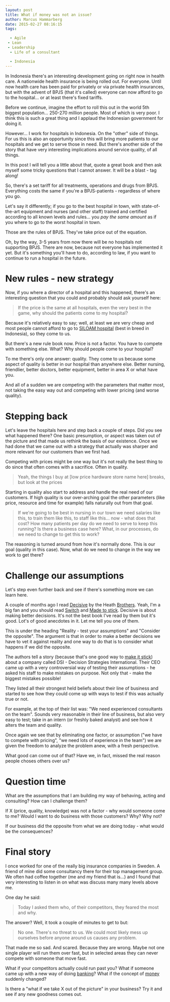 ```yaml
---
layout: post
title: What if money was not an issue?
author: Marcus Hammarberg
date: 2015-02-27 08:16:15
tags:

  - Agile
 - Lean
 - Leadership
  - Life of a consultant

  - Indonesia
---
```


In Indonesia there's an interesting development going on right now in health care. A nationwide health insurance is being rolled out. For everyone. Until now health care has been paid for privately or via private health insurances, but with the advent of BPJS (that it's called) everyone can now afford to go to the hospital... or at least there's fixed tariffs.

Before we continue, imagine the effort to roll this out in the world 5th biggest population... 250-270 million people. Most of which is very poor. I think this is such a great thing and I applaud the Indonesian government for doing it.

However... I work for hospitals in Indonesia. On the "other" side of things. For us this is also an opportunity since this will bring more patients to our hospitals and we get to serve those in need. But there's another side of the story that have very interesting implications around service quality, of all things.

In this post I will tell you a little about that, quote a great book and then ask myself some tricky questions that I cannot answer. It will be a blast - tag along!
<!-- excerpt-end -->
So, there's a set tariff for all treatments, operations and drugs from BPJS. Everything costs the same if you're a BPJS-patients - regardless of where you go.

Let's say it differently; if you go to the best hospital in town, with state-of-the-art equipment and nurses (and other staff) trained and certified according to all known levels and rules... you _pay the same amount_ as if you where to go to the worst hospital in town.

Those are the rules of BPJS. They've take price out of the equation.

Oh, by the way, 3-5 years from now there will be no hospitals not supporting BPJS. There are now, because not everyone has implemented it yet. But it's something you'll have to do, according to law, if you want to continue to run a hospital in the future.

# New rules - new strategy
Now, if you where a director of a hospital and this happened, there's an interesting question that you could and probably should ask yourself here:

<blockquote>If the price is the same at all hospitals, even the very best in the game, why should the patients come to my hospital?</blockquote>

Because it's relatively easy to say; well, at least we are very cheap and most people cannot afford to go to [SILOAM hospital](http://www.siloamhospitals.com/) (best in breed in Indonesia), so they come to us.

But there's a new rule book now. Price is not a factor. You have to compete with something else. What? Why should people come to your hospital?

To me there's only one answer: quality. They come to us because some aspect of quality is better in our hospital than anywhere else. Better nursing, friendlier, better doctors, better equipment, better in area X or what have you.

And all of a sudden we are competing with the parameters that matter most, not taking the easy way out and competing with lower pricing (and worse quality).

# Stepping back
Let's leave the hospitals here and step back a couple of steps. Did you see what happened there? One basic presumption, or aspect was taken out of the picture and that made us rethink the basis of our existence. Once we had done that we came out with a strategy that actually was sharper and more relevant for our customers than we first had.

Competing with prices might be one way but it's not really the best thing to do since that often comes with a sacrifice. Often in quality.

<blockquote>Yeah, the things I buy at [low price hardware store name here] breaks, but look at the prices</blockquote>

Starting in quality also start to address and handle the real need of our customers. If high quality is our over-arching goal the other parameters (like price, resource and time for example) falls naturally out from that goal.

<blockquote>If we're going to be best in nursing in our town we need salaries like this, to train them like this, to staff like this... now - what does that cost? How many patients per day do we need to serve to keep this running? Is there a business case here? What, in our processes, do we need to change to get this to work?</blockquote>

The reasoning is turned around from how it's normally done. This is our goal (quality in this case). Now, what do we need to change in the way we work to get there?

# Challenge our assumptions
Let's step even further back and see if there's something more we can learn here.

A couple of months ago I read [Decisive](http://heathbrothers.com/books/decisive/) by the Heath [Brothers](http://heathbrothers.com/). Yeah, I'm a big fan and you should read [Switch](http://heathbrothers.com/books/switch/) and [Made to stick](http://heathbrothers.com/books/made-to-stick/). Decisive is about making better decisions. It's not the best book I've read by them but it's good. Lot's of good anecdotes in it. Let me tell you one of them.

This is under the heading "Reality - test your assumptions" and "Consider the opposite". The argument is that in order to make a better decisions we have to vet it against reality and one way to do that is to consider what happens if we did the opposite.

The authors tell a story (because that's one good way to [make it stick](http://heathbrothers.com/books/made-to-stick/)) about a company called DSI - Decision Strategies International. Their CEO came up with a very controversial way of testing their assumptions - he asked his staff to make mistakes on purpose. Not only that - make the biggest mistakes possible!

They listed all their strongest held beliefs about their line of business and started to see how they could come up with ways to test if this was actually true or not.

For example, at the top of their list was: "We need experienced consultants on the team". Sounds very reasonable in their line of business, but also very easy to test; take in an intern (or freshly baked analyst) and see how it alters the team and quality.

Once again we see that by eliminating one factor, or assumption ("we have to compete with pricing", "we need lots of experience in the team") we are given the freedom to analyze the problem anew, with a fresh perspective.

What good can come out of that? Have we, in fact, missed the real reason people choses others over us?

# Question time
What are the assumptions that I am building my way of behaving, acting and consulting? How can I challenge them?

If X (price, quality, knowledge) was not a factor - why would someone come to me?
Would I want to do business with those customers? Why? Why not?

If our business did the opposite from what we are doing today - what would be the consequences?

# Final story
I once worked for one of the really big insurance companies in Sweden. A friend of mine did some consultancy there for their top management group. We often had coffee together (me and my friend that is...) and I found that very interesting to listen in on what was discuss many many levels above me.

One day he said:

<blockquote>Today I asked them who, of their competitors, they feared the most and why.</blockquote>

The answer? Well, it took a couple of minutes to get to but:

<blockquote>No one. There's no threat to us. We could most likely mess up ourselves before anyone around us causes any problem.</blockquote>

That made me so sad. And scared. Because they are wrong. Maybe not one single player will run them over fast, but in selected areas they can never compete with someone that move fast.

What if your competitors actually could run past you? What if someone came up with a new way of doing [banking](https://www.simple.com/)? What if the concept of [money](https://bitcoin.org/en/) suddenly changed?

Is there a "what if we take X out of the picture" in your business? Try it and see if any new goodness comes out.